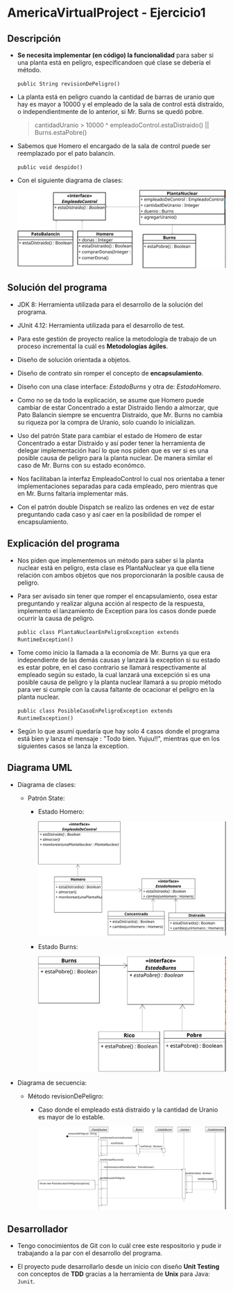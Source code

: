 # AmericaVirtualProject - Ejercicio1

## Descripción

-   **Se necesita implementar (en código) la funcionalidad** para saber si una planta está en peligro, especificandoen qué clase se debería el método.

    `public String revisionDePeligro()`
    
-   La planta está en peligro cuando la cantidad de barras de uranio que hay es mayor a 10000 y el empleado de la sala de control está distraído, o independientmente de lo anterior, si Mr. Burns se quedó pobre.

    >cantidadUranio > 10000 ^ empleadoControl.estaDistraido() || Burns.estaPobre()

-   Sabemos que Homero el encargado de la sala de control puede ser reemplazado por el pato balancín.

    `public void despido()`
    
-   Con el siguiente diagrama de clases:

    ![](https://github.com/EddyVegaGarcia/AmericaVirtualProject-E1/blob/master/AmericaVirtualUML.png)

## Solución del programa

-   JDK 8: Herramienta utilizada para el desarrollo de la solución del programa.

-   JUnit 4.12: Herramienta utilizada para el desarrollo de test.

-   Para este gestión de proyecto realice la metodología de trabajo de un proceso incremental la cuál es **Metodologías ágiles**.
    
-   Diseño de solución orientada a objetos.
    
-   Diseño de contrato sin romper el concepto de **encapsulamiento**.
    
-   Diseño con una clase interface: _EstadoBurns_ y otra de: _EstadoHomero_.
    
-   Como no se da todo la explicación, se asume que Homero puede cambiar de estar Concentrado a estar Distraido llendo a almorzar, que Pato Balancín siempre se encuentra Distraido, que Mr. Burns no cambia su riqueza por la compra de Uranio, solo cuando lo inicializan.
    
-   Uso del patrón State para cambiar el estado de Homero de estar Concentrado a estar Distraido y así poder tener la herramienta de delegar implementación hací lo que nos piden que es ver si es una posible causa de peligro para la planta nuclear. De manera similar el caso de Mr. Burns con su estado económco.

-   Nos facilitaban la interfaz EmpleadoControl lo cual nos orientaba a tener implementaciones separadas para cada empleado, pero mientras que en Mr. Burns faltaría implementar más.
    
-   Con el patrón double Dispatch se realizo las ordenes en vez de estar preguntando cada caso y así caer en la posibilidad de romper el encapsulamiento.
    

## Explicación del programa

-   Nos piden que implementemos un método para saber si la planta nuclear está en peligro, esta clase es PlantaNuclear ya que ella tiene relación con ambos objetos que nos proporcionarán la posible causa de peligro.

-   Para ser avisado sin tener que romper el encapsulamiento, osea estar preguntando y realizar alguna acción al respecto de la respuesta, implemento el lanzamiento de Exception para los casos donde puede ocurrir la causa de peligro. 
    
    `public class PlantaNuclearEnPeligroException extends RuntimeException()`
    
-   Tome como inicio la llamada a la economía de Mr. Burns ya que era independiente de las demás causas y lanzará la exception si su estado es estar pobre, en el caso contrario se llamará respectivamente al empleado según su estado, la cual lanzará una excepción si es una posible causa de peligro y la planta nuclear llamará a su propio método para ver si cumple con la causa faltante de ocacionar el peligro en la planta nuclear.
    
    `public class PosibleCasoEnPeligroException extends RuntimeException()`

-   Según lo que asumí quedaría que hay solo 4 casos donde el programa está bien y lanza el mensaje : "Todo bien. Yujuu!!", mientras que en los siguientes casos se lanza la exception.
    

## Diagrama UML

- Diagrama de clases: 

    - Patrón State:
    
        - Estado Homero:

            ![](https://github.com/EddyVegaGarcia/AmericaVirtualProject-E1/blob/master/StateHomeroUML.png)
            
        - Estado Burns:
        
            ![](https://github.com/EddyVegaGarcia/AmericaVirtualProject-E1/blob/master/StateBurnsUML.png)
      
- Diagrama de secuencia:

    - Método revisionDePeligro:
    
        - Caso donde el empleado está distraido y la cantidad de Uranio es mayor de lo estable.
        
            ![](https://github.com/EddyVegaGarcia/AmericaVirtualProject-E1/blob/master/SecuenciaRevisionDePeligro.png)

## Desarrollador

-   Tengo conocimientos de Git con lo cuál cree este respositorio y pude ir trabajando a la par con el desarrollo del programa.
    
-   El proyecto pude desarrollarlo desde un inicio con diseño **Unit Testing** con conceptos de **TDD** gracias a la herramienta de **Unix** para Java: `Junit`. 
